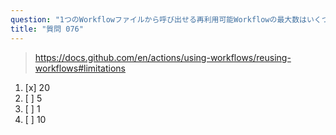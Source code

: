```yaml
---
question: "1つのWorkflowファイルから呼び出せる再利用可能Workflowの最大数はいくつですか？"
title: "質問 076"
---
```


> https://docs.github.com/en/actions/using-workflows/reusing-workflows#limitations
1. [x] 20
1. [ ] 5
1. [ ] 1
1. [ ] 10